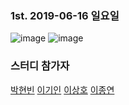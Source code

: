 ### 1st. 2019-06-16 일요일
![image](https://user-images.githubusercontent.com/27988544/59562432-acfffe80-9067-11e9-9166-ef8c9efa5565.png)
![image](https://user-images.githubusercontent.com/27988544/59562425-88a42200-9067-11e9-9ec7-ba637aa48247.png)
  
  ### 스터디 참가자
  <a href="https://github.com/sksms17456">박현빈</a>
  <a href="https://github.com/marco0332">이기인</a>
  <a href="#">이상호</a>
  <a href="https://github.com/stupid07">이종연</a>
